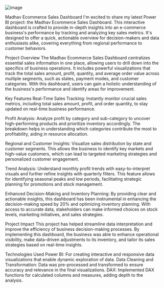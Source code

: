 ![image](https://github.com/user-attachments/assets/14415beb-748e-4f5c-863f-7425c5eadfba)

Madhav Ecommerce Sales Dashboard
I'm excited to share my latest Power BI project: the Madhav Ecommerce Sales Dashboard. This interactive dashboard is crafted to provide in-depth insights into an e-commerce business's performance by tracking and analyzing key sales metrics. It's designed to offer a quick, actionable overview for decision-makers and data enthusiasts alike, covering everything from regional performance to customer behaviors.

Project Overview
The Madhav Ecommerce Sales Dashboard centralizes essential sales information in one place, allowing users to drill down into the specifics of business operations. It includes powerful visualizations that track the total sales amount, profit, quantity, and average order value across multiple segments, such as states, payment modes, and customer categories. With this dashboard, users can gain a holistic understanding of the business's performance and identify areas for improvement.

Key Features
Real-Time Sales Tracking: Instantly monitor crucial sales metrics, including total sales amount, profit, and order quantity, to stay updated on real-time business performance.

Profit Analysis: Analyze profit by category and sub-category to uncover high-performing products and prioritize inventory accordingly. The breakdown helps in understanding which categories contribute the most to profitability, aiding in resource allocation.

Regional and Customer Insights: Visualize sales distribution by state and customer segments. This allows the business to identify key markets and high-value customers, which can lead to targeted marketing strategies and personalized customer engagement.

Trend Analysis: Understand monthly profit trends with easy-to-interpret visuals and further refine insights with quarterly filters. This feature allows for identifying seasonal peaks and low periods, facilitating strategic planning for promotions and stock management.

Enhanced Decision-Making and Inventory Planning: By providing clear and actionable insights, this dashboard has been instrumental in enhancing the decision-making speed by 20% and optimizing inventory planning. With access to accurate data, stakeholders can make informed choices on stock levels, marketing initiatives, and sales strategies.

Project Impact
This project has helped streamline data interpretation and improve the efficiency of business decision-making processes. By implementing this dashboard, the business was able to enhance operational visibility, make data-driven adjustments to its inventory, and tailor its sales strategies based on real-time insights.

Technologies Used
Power BI: For creating interactive and responsive data visualizations that enable dynamic exploration of data.
Data Cleaning and Transformation: Data was pre-processed and transformed to ensure accuracy and relevance in the final visualizations.
DAX: Implemented DAX functions for calculated columns and measures, adding depth to the analysis.
